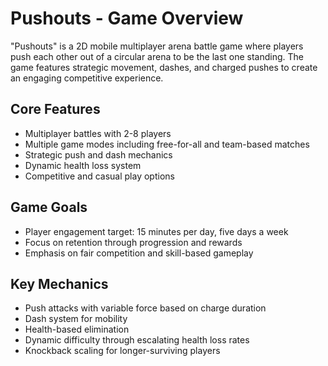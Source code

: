 # Pushouts - Game Overview

"Pushouts" is a 2D mobile multiplayer arena battle game where players push each other out of a circular arena to be the last one standing. The game features strategic movement, dashes, and charged pushes to create an engaging competitive experience.

## Core Features
- Multiplayer battles with 2-8 players
- Multiple game modes including free-for-all and team-based matches
- Strategic push and dash mechanics
- Dynamic health loss system
- Competitive and casual play options

## Game Goals
- Player engagement target: 15 minutes per day, five days a week
- Focus on retention through progression and rewards
- Emphasis on fair competition and skill-based gameplay

## Key Mechanics
- Push attacks with variable force based on charge duration
- Dash system for mobility
- Health-based elimination
- Dynamic difficulty through escalating health loss rates
- Knockback scaling for longer-surviving players